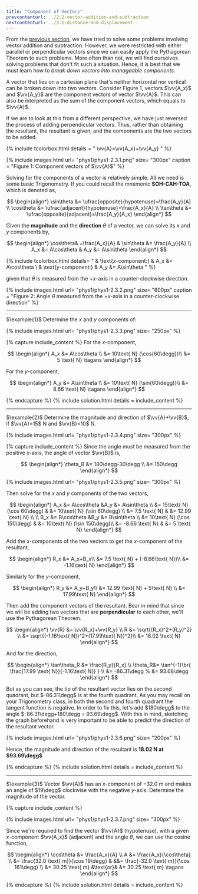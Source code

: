 ```yaml
---
title: "Component of Vectors"
prevcontenturl: ../2.2-vector-addition-and-subtraction
nextcontenturl: ../3.1-distance-and-displacement
---
```


From the [previous section](../2.2-vector-addition-and-subtraction), we have tried to solve some problems involving vector addition and subtraction. However, we were restricted with either parallel or perpendicular vectors since we can easily apply the Pythagorean Theorem to such problems. More often than not, we will find ourselves solving problems that don't fit such a situation. Hence, it is best that we must learn how to *break down vectors into manageable components*. 

A vector that lies on a cartesian plane that's neither horizontal nor vertical can be broken down into two vectors. Consider Figure 1, vectors $\vv{A_x}$ and $\vv{A_y}$ are the component vectors of vector $\vv{A}$. This can also be interpreted as the sum of the component vectors, which equals to $\vv{A}$.


If we are to look at this from a different perspective, we have just reversed the process of adding perpendicular vectors. Thus, rather than obtaining the resultant, the resultant is given, and the components are the two vectors to be added.




{% include tcolorbox.html
    details = "
        \vv{A}=\vv{A_x}+\vv{A_y}
    "
%}



{% include images.html 
    url= "phys1/phys1-2.3.1.png" 
    size= "300px"
    caption = "Figure 1: Component vectors of $\vv{A}$"
%}



Solving for the components of a vector is relatively simple. All we need is some basic Trigonometry. If you could recall the mnemonic **SOH-CAH-TOA**, which is denoted as,

$$
\begin{align*}
	\sin\theta &= \ufrac{opposite}{hypotenuse}=\frac{A_y}{A} \\
	\cos\theta &= \ufrac{adjacent}{hypotenuse}=\frac{A_x}{A} \\
	\tan\theta &= \ufrac{opposite}{adjacent}=\frac{A_y}{A_x}
\end{align*}
$$

Given the **magnitude** and the **direction** $\theta$ of a vector, we can solve its $x$ and $y$ components by,

$$
\begin{align*}
	\cos\theta& =\frac{A_x}{A} &	\sin\theta &= \frac{A_y}{A} \\
	A_x &= A\cos\theta		&	A_y &= A\sin\theta
\end{align*}
$$




{% include tcolorbox.html 
    details= "
    & \text{$x$-component:} 		& 	A_x &= A\cos\theta \\
	& \text{$y$-component:} 	& 	A_y &= A\sin\theta
    "
%} 


given that $\theta$ is measured from the $+x$-axis in a counter-clockwise direction.



{% include images.html 
    url= "phys1/phys1-2.3.2.png" 
    size= "600px"
    caption = "Figure 2: Angle $\theta$ measured from the $+x$-axis in a counter-clockwise direction"
%}








---
$\example{1}$
Determine the $x$ and $y$ components of:

{% include images.html 
    url= "phys1/phys1-2.3.3.png" 
    size= "250px"
%}




{% capture include_content %}
For the $x$-component,

$$
\begin{align*}
	A_x &= A\cos\theta \\
	&= 10\text{ N} (\cos{60\degg})\\
	&= 5 \text{ N}	\tagans
\end{align*}
$$


For the $y$-component,

$$
\begin{align*}
	A_y &= A\sin\theta \\
	&= 10\text{ N} (\sin{60\degg)}\\
	&= 8.66 \text{ N}	\tagans
\end{align*}
$$

{% endcapture %}
{% include solution.html details = include_content %}










---
$\example{2}$
Determine the magnitude and direction of $\vv{A}+\vv{B}$, if $\vv{A}=15$ N and $\vv{B}=10$ N.

{% include images.html 
    url= "phys1/phys1-2.3.4.png" 
    size= "300px"
%}


{% capture include_content %}
Since the angle must be measured from the positive $x$-axis, the angle of vector $\vv{B}$ is,

$$
\begin{align*}
	\theta_B &= 180\degg-30\degg \\
	&= 150\degg
\end{align*}
$$

{% include images.html 
    url= "phys1/phys1-2.3.5.png" 
    size= "300px"
%}




Then solve for the $x$ and $y$ components of the two vectors,

$$
\begin{align*}
	A_x &= A\cos\theta 			&A_y &= A\sin\theta 	\\
	&= 15\text{ N} (\cos 60\degg)	&	&= 10\text{ N} (\sin 60\degg)	\\
	&= 7.5 \text{ N}				&	&= 12.99 \text{ N}	\\ 
	\\	
	B_x &= B\cos\theta 			&B_y &= B\sin\theta 	\\
	&= 10\text{ N} (\cos 150\degg)	&	&= 10\text{ N} (\sin 150\degg)\\	
	&= -8.66 \text{ N}			&	&= 5 \text{ N}	
\end{align*}
$$

Add the $x$-components of the two vectors to get the $x$-component of the resultant,

$$
\begin{align*}
	R_x &= A_x+B_x\\
	&= 7.5 \text{ N} + (-8.66\text{ N})\\
	&= -1.16\text{ N} 
\end{align*}
$$

Similarly for the $y$-component,

$$
\begin{align*}
	R_y &= A_y+B_y\\
	&= 12.99 \text{ N} + 5\text{ N} \\
	&= 17.99\text{ N} 
\end{align*}
$$

Then add the component vectors of the resultant. Bear in mind that since we will be adding two vectors that are **perpendicular** to each other, we'll use the Pythagorean Theorem.

$$
\begin{align*}
	\vv{R} &= \vv{R_x}+\vv{R_y} \\
	R &= \sqrt{(R_x)^2+(R_y)^2} \\
	&= \sqrt{(-1.16\text{ N})^2+(17.99\text{ N})^2}\\
	&= 18.02 \text{ N}
\end{align*}
$$

And for the direction,

$$
\begin{align*}
	\tan\theta_R &= \frac{R_y}{R_x} \\
	\theta_R&= \tan^{-1}\br{ \frac{17.99 \text{ N}}{-1.16\text{ N}} } \\
	&= -86.31\degg	
%	&= 93.68\degg
\end{align*}
$$



But as you can see, the tip of the resultant vector lies on the second quadrant, but $-86.31\degg$ is at the fourth quadrant. 
As you may recall on your Trigonometry class, in both the second and fourth quadrant the tangent function is negative. 
In order to fix this, let's add $180\degg$ to the angle $-86.31\degg+180\degg = 93.69\degg$. With this in mind, sketching the graph beforehand is very important to be able to predict the direction of the resultant vector.


{% include images.html 
    url= "phys1/phys1-2.3.6.png" 
    size= "200px"
%}


Hence, the magnitude and direction of the resultant is **18.02 N at $93.69\degg$**


{% endcapture %}
{% include solution.html details = include_content %}











---
$\example{3}$
Vector $\vv{A}$ has an $x$-component of $-32.0$ m and makes an angle of $19\degg$ clockwise with the negative $y$-axis. Determine the magnitude of the vector.

{% capture include_content %}

{% include images.html 
    url= "phys1/phys1-2.3.7.png" 
    size= "300px"
%}


Since we're required to find the vector $\vv{A}$ (hypotenuse), with a given $x$-component $\vv{A_x}$ (adjacent) and the angle $\theta$, we can use the cosine function,

$$
\begin{align*}
	\cos\theta &= \frac{A_x}{A} \\
	A &= \frac{A_x}{\cos\theta} \\
	&= \frac{32.0 \text{ m}}{\cos 19\degg} & &&= \frac{-32.0 \text{ m}}{\cos 161\degg} \\
	&= 30.25 \text{ m}  &\text{or}&	&= 30.25 \text{ m}	\tagans
\end{align*}
$$

{% endcapture %}
{% include solution.html details = include_content %}